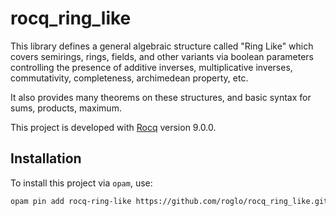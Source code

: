 # rocq_ring_like

This library defines a general algebraic structure called "Ring Like"
which covers semirings, rings, fields, and other variants via boolean
parameters controlling the presence of additive inverses,
multiplicative inverses, commutativity, completeness, archimedean
property, etc.

It also provides many theorems on these structures, and basic syntax
for sums, products, maximum.

This project is developed with [Rocq](https://github.com/rocq-prover/rocq)
version 9.0.0.

## Installation

To install this project via `opam`, use:

```bash
opam pin add rocq-ring-like https://github.com/roglo/rocq_ring_like.git
```
